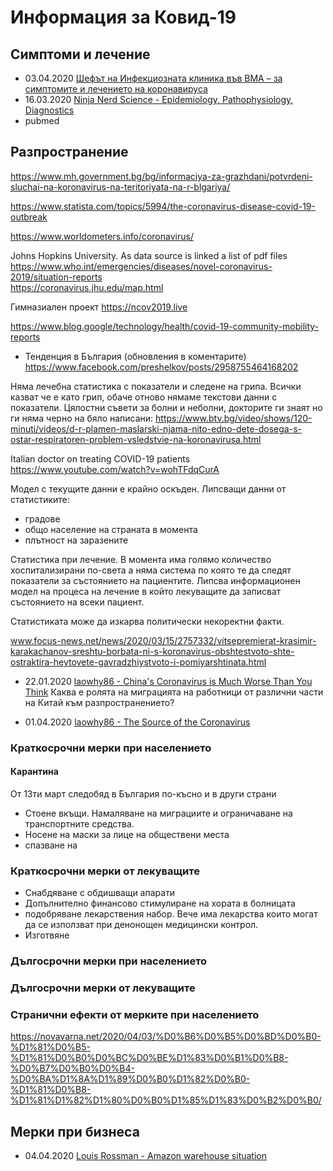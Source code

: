 # Информация за Ковид-19

## Симптоми и лечение

- 03.04.2020  [Шефът на Инфекциозната клиника във ВМА – за симптомите и лечението на коронавируса](https://www.vbox7.com/play:b0a396f4b2)
- 16.03.2020 [Ninja Nerd Science - Epidemiology, Pathophysiology, Diagnostics](https://www.youtube.com/watch?v=PWzbArPgo-o)
- pubmed

## Разпространение

https://www.mh.government.bg/bg/informaciya-za-grazhdani/potvrdeni-sluchai-na-koronavirus-na-teritoriyata-na-r-blgariya/

https://www.statista.com/topics/5994/the-coronavirus-disease-covid-19-outbreak

https://www.worldometers.info/coronavirus/

Johns Hopkins University.
As data source is linked a list of pdf files https://www.who.int/emergencies/diseases/novel-coronavirus-2019/situation-reports<br>
https://coronavirus.jhu.edu/map.html

Гимназиален проект
https://ncov2019.live

https://www.blog.google/technology/health/covid-19-community-mobility-reports

- Тенденция в България (обновления в коментарите) https://www.facebook.com/preshelkov/posts/2958755464168202

Няма лечебна статистика с показатели и следене на грипа.
Всички казват че е като грип, обаче отново нямаме текстови данни с показатели.
Цялостни съвети за болни и неболни, докторите ги знаят но ги няма черно на бяло написани:
https://www.btv.bg/video/shows/120-minuti/videos/d-r-plamen-maslarski-njama-nito-edno-dete-dosega-s-ostar-respiratoren-problem-vsledstvie-na-koronavirusa.html

Italian doctor on treating COVID-19 patients
https://www.youtube.com/watch?v=wohTFdqCurA

Модел с текущите данни е крайно оскъден.
Липсващи данни от статистиките:
- градове
- общо население на страната в момента
- плътност на заразените

Статистика при лечение.
В момента има голямо количество хоспитализирани по-света а няма система по която те да следят показатели за състоянието на пациентите.
Липсва информационен модел на процеса на лечение в който лекуващите да записват състоянието на всеки пациент.

Статистиката може да изкарва политически некоректни факти.

www.focus-news.net/news/2020/03/15/2757332/vitsepremierat-krasimir-karakachanov-sreshtu-borbata-ni-s-koronavirus-obshtestvoto-shte-ostraktira-heytovete-gavradzhiystvoto-i-pomiyarshtinata.html

- 22.01.2020 [laowhy86 - China's Coronavirus is Much Worse Than You Think](https://www.youtube.com/watch?v=VLp8CHeKQkI)
Каква е ролята на миграцията на работници от различни части на Китай към разпространението?

- 01.04.2020 [laowhy86 - The Source of the Coronavirus](https://www.youtube.com/watch?v=bpQFCcSI0pU)

### Краткосрочни мерки при населението

#### Карантина

От 13ти март следобяд в България по-късно и в други страни

- Стоене вкъщи. Намаляване на миграциите и ограничаване на транспортните средства.
- Носене на маски за лице на обществени места
- спазване на 

### Краткосрочни мерки от лекуващите

- Снабдяване с обдишващи апарати
- Допълнително финансово стимулиране на хората в болницата
- подобряване лекарствения набор. Вече има лекарства които могат да се използват при денонощен медицински контрол.
- Изготвяне

### Дългосрочни мерки при населението

### Дългосрочни мерки от лекуващите

### Странични ефекти от мерките при населението

https://novavarna.net/2020/04/03/%D0%B6%D0%B5%D0%BD%D0%B0-%D1%81%D0%B5-%D1%81%D0%B0%D0%BC%D0%BE%D1%83%D0%B1%D0%B8-%D0%B7%D0%B0%D0%B4-%D0%BA%D1%8A%D1%89%D0%B0%D1%82%D0%B0-%D1%81%D0%B8-%D1%81%D1%82%D1%80%D0%B0%D1%85%D1%83%D0%B2%D0%B0/


## Мерки при бизнеса


- 04.04.2020 [Louis Rossman - Amazon warehouse situation](https://www.youtube.com/watch?v=khn9vTedFLQ)

